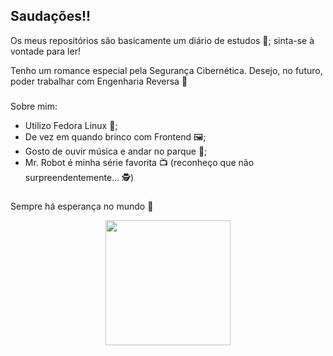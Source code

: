 ## Saudações!!

Os meus repositórios são basicamente um diário de estudos 📖; sinta-se à vontade para ler!

Tenho um romance especial pela Segurança Cibernética. Desejo, no futuro, poder trabalhar com Engenharia Reversa 👾 

###

Sobre mim:
- Utilizo Fedora Linux 🐧;
- De vez em quando brinco com Frontend 🖼️;
- Gosto de ouvir música e andar no parque 🌲;
- Mr. Robot é minha série favorita 📺 (reconheço que não surpreendentemente... 🕵️)

###

Sempre há esperança no mundo 🌻

<div align="center">
  <img height="200" src="https://i.ibb.co/27zjn735/earth.png"/>
</div>
